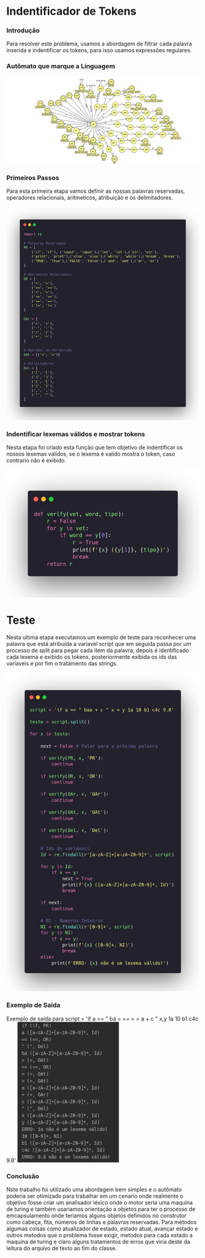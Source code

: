 # Indentificador de Tokens 

### Introdução

Para resolver este problema, usamos a abordagem de filtrar cada palavra inserida e indentificar os tokens, para isso usamos expressões regulares.

### Autômato que marque a Linguagem

![automato](img/automato.jpeg)

### Primeiros Passos

Para esta primeira etapa vamos definir as nossas palavras reservadas, operadores relacionais, aritmeticos, atribuição e os delimitadores.

![palavras default](img/palavras.png)


### Indentificar lexemas válidos e mostrar tokens

Nesta etapa foi criado esta função que tem objetivo de indentificar os nossos lexemas válidos, se o lexema é valido mostra o token, caso contrario não é exibido.

![function token](img/token.png)

# Teste

Nesta ultima etapa executamos um exemplo de teste para reconhecer uma palavra que está atribuída a variavel script que em seguida passa por um processo de split para pegar cada item da palavra, depois é identificado cada lexema e exibido os tokens, posteriormente exibida os ids das variaveis e por fim o tratamento das strings.

![teste](img/teste.png)


### Exemplo de Saída

Exemplo de saída para script = 'if a == " ba = == = = a + c " x,y 1a 10 b1 c4c 9.8'
![saida](img/saida.jpg)


### Conclusão

Nste trabalho foi utilizado uma abordagem bem simples e o autômato poderia ser otimizado para trabalhar em um cenario onde realmente o objetivo fosse criar um analisador léxico onde o motor seria uma maquina de turing e também usariamos orientação a objetos para ter o processo de emcapsulamento onde teriamos alguns objetos definidos no construtor como cabeça, fita, números de linhas e palavras reservadas. Para métodos algumas coisas como atualizador de estado, estado atual, avançar estado e outros metodos que o problema fosse exigir, metodos para cada estado a maquina de turing e claro alguns tratamentos de erros que viria deste da leitura do arquivo de texto ao fim do classe. 
